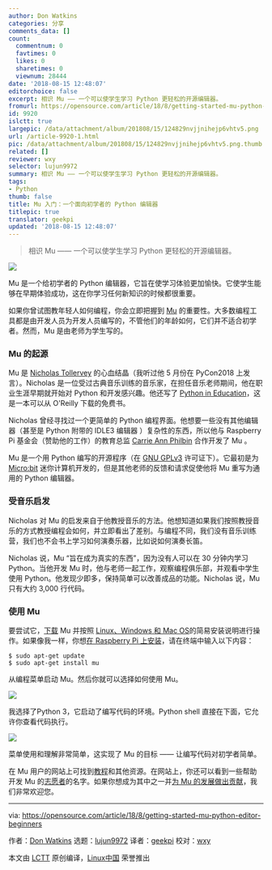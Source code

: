 ```yaml
---
author: Don Watkins
categories: 分享
comments_data: []
count:
  commentnum: 0
  favtimes: 0
  likes: 0
  sharetimes: 0
  viewnum: 28444
date: '2018-08-15 12:48:07'
editorchoice: false
excerpt: 相识 Mu —— 一个可以使学生学习 Python 更轻松的开源编辑器。
fromurl: https://opensource.com/article/18/8/getting-started-mu-python-editor-beginners
id: 9920
islctt: true
largepic: /data/attachment/album/201808/15/124829nvjjnihejp6vhtv5.png
url: /article-9920-1.html
pic: /data/attachment/album/201808/15/124829nvjjnihejp6vhtv5.png.thumb.jpg
related: []
reviewer: wxy
selector: lujun9972
summary: 相识 Mu —— 一个可以使学生学习 Python 更轻松的开源编辑器。
tags:
- Python
thumb: false
title: Mu 入门：一个面向初学者的 Python 编辑器
titlepic: true
translator: geekpi
updated: '2018-08-15 12:48:07'
---
```



> 
> 相识 Mu —— 一个可以使学生学习 Python 更轻松的开源编辑器。
> 
> 
> 


![](/data/attachment/album/201808/15/124829nvjjnihejp6vhtv5.png)


Mu 是一个给初学者的 Python 编辑器，它旨在使学习体验更加愉快。它使学生​​能够在早期体验成功，这在你学习任何新知识的时候都很重要。


如果你曾试图教年轻人如何编程，你会立即把握到 [Mu](https://codewith.mu) 的重要性。大多数编程工具都是由开发人员为开发人员编写的，不管他们的年龄如何，它们并不适合初学者。然而，Mu 是由老师为学生写的。


### Mu 的起源


Mu 是 [Nicholas Tollervey](https://us.pycon.org/2018/speaker/profile/194/) 的心血结晶（我听过他 5 月份在 PyCon2018 上发言）。Nicholas 是一位受过古典音乐训练的音乐家，在担任音乐老师期间，他在职业生涯早期就开始对 Python 和开发感兴趣。他还写了 [Python in Education](https://www.oreilly.com/programming/free/python-in-education.csp)，这是一本可以从 O'Reilly 下载的免费书。


Nicholas 曾经寻找过一个更简单的 Python 编程界面。他想要一些没有其他编辑器（甚至是 Python 附带的 IDLE3 编辑器 ）复杂性的东西，所以他与 Raspberry Pi 基金会（赞助他的工作）的教育总监 [Carrie Ann Philbin](https://uk.linkedin.com/in/carrie-anne-philbin-a20649b7) 合作开发了 Mu 。


Mu 是一个用 Python 编写的开源程序（在 [GNU GPLv3](https://mu.readthedocs.io/en/latest/license.html) 许可证下）。它最初是为 [Micro:bit](http://microbit.org/) 迷你计算机开发的，但是其他老师的反馈和请求促使他将 Mu 重写为通用的 Python 编辑器。


### 受音乐启发


Nicholas 对 Mu 的启发来自于他教授音乐的方法。他想知道如果我们按照教授音乐的方式教授编程会如何，并立即看出了差别。与编程不同，我们没有音乐训练营，我们也不会书上学习如何演奏乐器，比如说如何演奏长笛。


Nicholas 说，Mu “旨在成为真实的东西”，因为没有人可以在 30 分钟内学习 Python。当他开发 Mu 时，他与老师一起工作，观察编程俱乐部，并观看中学生使用 Python。他发现少即多，保持简单可以改善成品的功能。Nicholas 说，Mu 只有大约 3,000 行代码。


### 使用 Mu


要尝试它，[下载](https://codewith.mu/en/download) Mu 并按照 [Linux、Windows 和 Mac OS](https://codewith.mu/en/howto/install_with_python)的简易安装说明进行操作。如果像我一样，你想[在 Raspberry Pi 上安装](https://codewith.mu/en/howto/install_raspberry_pi)，请在终端中输入以下内容：



```
$ sudo apt-get update
$ sudo apt-get install mu

```

从编程菜单启动 Mu。然后你就可以选择如何使用 Mu。


![](/data/attachment/album/201808/15/124843tby91r6ecbe67lhl.png)


我选择了Python 3，它启动了编写代码的环境。Python shell 直接在下面，它允许你查看代码执行。


![](/data/attachment/album/201808/15/124855ox2oo72695pvqp5o.png)


菜单使用和理解非常简单，这实现了 Mu 的目标 —— 让编写代码对初学者简单。


在 Mu 用户的网站上可找到[教程](https://codewith.mu/en/tutorials/)和其他资源。在网站上，你还可以看到一些帮助开发 Mu 的[志愿者](https://codewith.mu/en/thanks)的名字。如果你想成为其中之一并[为 Mu 的发展做出贡献](https://mu.readthedocs.io/en/latest/contributing.html)，我们非常欢迎您。




---


via: <https://opensource.com/article/18/8/getting-started-mu-python-editor-beginners>


作者：[Don Watkins](https://opensource.com/users/don-watkins) 选题：[lujun9972](https://github.com/lujun9972) 译者：[geekpi](https://github.com/geekpi) 校对：[wxy](https://github.com/wxy)


本文由 [LCTT](https://github.com/LCTT/TranslateProject) 原创编译，[Linux中国](https://linux.cn/) 荣誉推出
